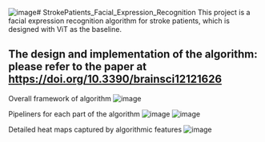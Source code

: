 ![image](https://github.com/ZoeEsther/StrokePatients_Facial_Expression_Recognition/assets/119051069/71eb25da-573c-49d2-96e4-f1e019216037)# StrokePatients_Facial_Expression_Recognition
This project is a facial expression recognition algorithm for stroke patients, which is designed with ViT as the baseline.

## The design and implementation of the algorithm: please refer to the paper at https://doi.org/10.3390/brainsci12121626

Overall framework of algorithm
![image](https://github.com/ZoeEsther/StrokePatients_Facial_Expression_Recognition/assets/119051069/84258fbb-2bc2-40fa-9968-8122de775f82)

Pipeliners for each part of the algorithm
![image](https://github.com/ZoeEsther/StrokePatients_Facial_Expression_Recognition/assets/119051069/10568a56-aa9b-40a0-bd23-f983c72be70e)
![image](https://github.com/ZoeEsther/StrokePatients_Facial_Expression_Recognition/assets/119051069/1f18d0ec-0043-4155-bc2e-8e217cdffcf1)

Detailed heat maps captured by algorithmic features
![image](https://github.com/ZoeEsther/StrokePatients_Facial_Expression_Recognition/assets/119051069/ba06f08e-64e1-4542-b50b-99a1a07d097d)
